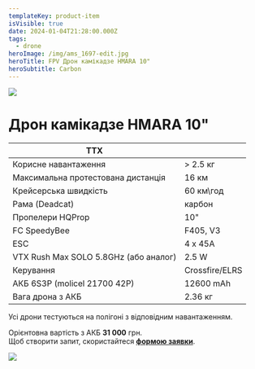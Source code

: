 ```yaml
---
templateKey: product-item
isVisible: true
date: 2024-01-04T21:28:00.000Z
tags:
  - drone
heroImage: /img/ams_1697-edit.jpg
heroTitle: FPV Дрон камікадзе HMARA 10"
heroSubtitle: Carbon
---
```

![](/img/ams_1697-edit.jpg)

# Дрон камікадзе HMARA 10"

| **ТТХ**                               |                |
| ------------------------------------- | -------------- |
| Корисне навантаження                  | \> 2.5 кг      |
| Максимальна протестована дистанція    | 16 км          |
| Крейсерська швидкість                 | 60 км\год      |
| ﻿Рама (Deadcat)                       | карбон         |
| Пропелери HQProp                      | 10"            |
| FC SpeedyBee                          | F405, V3       |
| ESC                                   | 4 x 45A        |
| VTX Rush Max SOLO 5.8GHz (або аналог) | 2.5 W          |
| ﻿Керування                            | Crossfire/ELRS |
| АКБ 6S3P (molicel 21700 42P)          | 12600 mAh      |
| Вага дрона з АКБ                      | 2.36 кг        |

Усі дрони тестуються на полігоні з відповідним навантаженням.

Орієнтовна вартість  з АКБ **31 000** грн.\
Щоб створити запит, скористайтеся <a href="https://docs.google.com/forms/d/e/1FAIpQLSflTILqQ9CENT9xGsnn4Ke6l-D-2m2yaclV2jH2pzXmjGk51w/viewform" target="_blank" rel="noopener noreferrer">**формою заявки**</a>.

![](/img/ams_1735-edit.jpg)